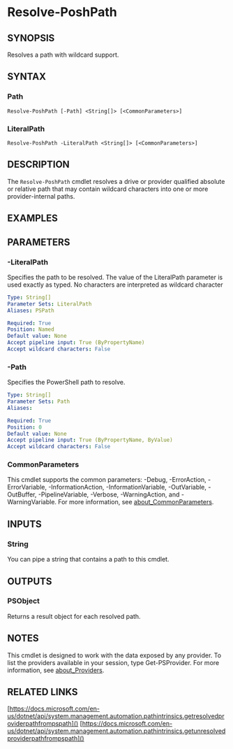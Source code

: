 ﻿---
external help file: PoshToolbox-help.xml
Module Name: PoshToolbox
online version: https://github.com/PoshAJ/PoshToolbox/blob/main/docs/Resolve-PoshPath.md
schema: 2.0.0
---

# Resolve-PoshPath

## SYNOPSIS

Resolves a path with wildcard support.

## SYNTAX

### Path

```
Resolve-PoshPath [-Path] <String[]> [<CommonParameters>]
```

### LiteralPath

```
Resolve-PoshPath -LiteralPath <String[]> [<CommonParameters>]
```

## DESCRIPTION

The `Resolve-PoshPath` cmdlet resolves a drive or provider qualified absolute or relative path that may contain wildcard characters into one or more provider-internal paths.

## EXAMPLES

## PARAMETERS

### -LiteralPath

Specifies the path to be resolved. The value of the LiteralPath parameter is used exactly as typed. No characters are interpreted as wildcard character

```yaml
Type: String[]
Parameter Sets: LiteralPath
Aliases: PSPath

Required: True
Position: Named
Default value: None
Accept pipeline input: True (ByPropertyName)
Accept wildcard characters: False
```

### -Path

Specifies the PowerShell path to resolve.

```yaml
Type: String[]
Parameter Sets: Path
Aliases:

Required: True
Position: 0
Default value: None
Accept pipeline input: True (ByPropertyName, ByValue)
Accept wildcard characters: False
```

### CommonParameters

This cmdlet supports the common parameters: -Debug, -ErrorAction, -ErrorVariable, -InformationAction, -InformationVariable, -OutVariable, -OutBuffer, -PipelineVariable, -Verbose, -WarningAction, and -WarningVariable. For more information, see [about_CommonParameters](http://go.microsoft.com/fwlink/?LinkID=113216).

## INPUTS

### String

You can pipe a string that contains a path to this cmdlet.

## OUTPUTS

### PSObject

Returns a result object for each resolved path.

## NOTES

This cmdlet is designed to work with the data exposed by any provider. To list the providers available in your session, type Get-PSProvider. For more information, see [about_Providers](https://docs.microsoft.com/en-us/powershell/module/microsoft.powershell.core/about/about_providers).

## RELATED LINKS

[https://docs.microsoft.com/en-us/dotnet/api/system.management.automation.pathintrinsics.getresolvedproviderpathfrompspath]()
[https://docs.microsoft.com/en-us/dotnet/api/system.management.automation.pathintrinsics.getunresolvedproviderpathfrompspath]()
